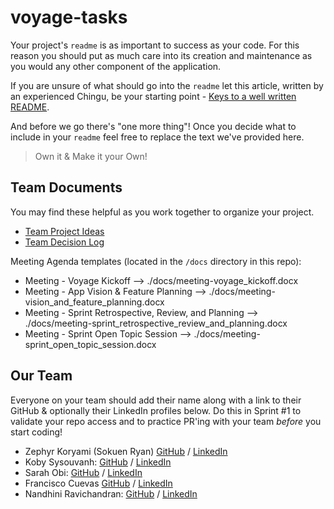 # voyage-tasks

Your project's `readme` is as important to success as your code. For 
this reason you should put as much care into its creation and maintenance
as you would any other component of the application.

If you are unsure of what should go into the `readme` let this article,
written by an experienced Chingu, be your starting point - 
[Keys to a well written README](https://tinyurl.com/yk3wubft).

And before we go there's "one more thing"! Once you decide what to include
in your `readme` feel free to replace the text we've provided here.

> Own it & Make it your Own!

## Team Documents

You may find these helpful as you work together to organize your project.

- [Team Project Ideas](./docs/team_project_ideas.md)
- [Team Decision Log](./docs/team_decision_log.md)

Meeting Agenda templates (located in the `/docs` directory in this repo):

- Meeting - Voyage Kickoff --> ./docs/meeting-voyage_kickoff.docx
- Meeting - App Vision & Feature Planning --> ./docs/meeting-vision_and_feature_planning.docx
- Meeting - Sprint Retrospective, Review, and Planning --> ./docs/meeting-sprint_retrospective_review_and_planning.docx
- Meeting - Sprint Open Topic Session --> ./docs/meeting-sprint_open_topic_session.docx

## Our Team

Everyone on your team should add their name along with a link to their GitHub
& optionally their LinkedIn profiles below. Do this in Sprint #1 to validate
your repo access and to practice PR'ing with your team *before* you start
coding!

- Zephyr Koryami (Sokuen Ryan) [GitHub](https://github.com/sokuenryan) / [LinkedIn](https://linkedin.com/in/sokuenryan)
- Koby Sysouvanh: [GitHub](https://github.com/kobysysouvanh) / [LinkedIn](https://www.linkedin.com/in/kobysysouvanh/)
- Sarah Obi: [GitHub](https://github.com/soprettypink) / [LinkedIn](https://www.linkedin.com/in/prettypinkdesigns/)
- Francisco Cuevas [GitHub](https://github.com/fcuevas6) / [LinkedIn](https://www.linkedin.com/in/francisco-cuevas-designer/)
- Nandhini Ravichandran: [GitHub](https://github.com/Nandhini0123) / [LinkedIn](https://www.linkedin.com/in/nan-ravi/)

